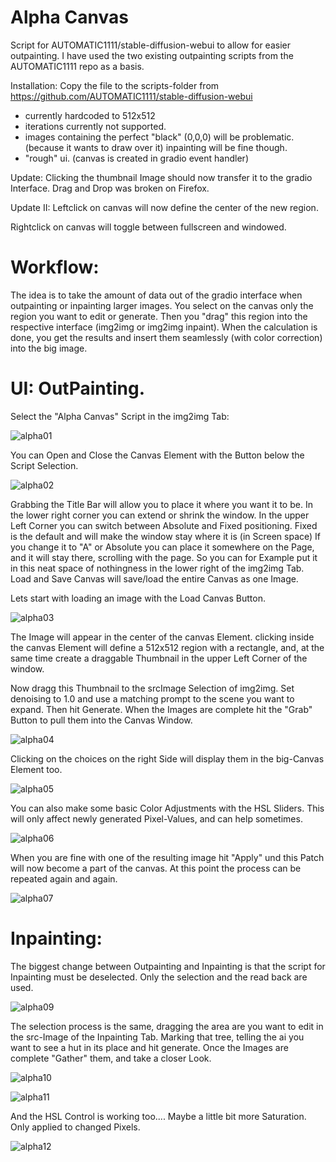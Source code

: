 Alpha Canvas
===============================
Script for AUTOMATIC1111/stable-diffusion-webui to allow for easier outpainting.
I have used the two existing outpainting scripts from the AUTOMATIC1111 repo as a basis.

Installation:
Copy the file to the scripts-folder from https://github.com/AUTOMATIC1111/stable-diffusion-webui

- currently hardcoded to 512x512
- iterations currently not supported.
- images containing the perfect "black" (0,0,0) will be problematic. (because it wants to draw over it) inpainting will be fine though.
- "rough" ui. (canvas is created in gradio event handler)


Update: 
Clicking the thumbnail Image should now transfer it to the gradio Interface. Drag and Drop was broken on Firefox.

Update II:
Leftclick on canvas will now define the center of the new region.

Rightclick on canvas will toggle between fullscreen and windowed.

Workflow:  
=========
The idea is to take the amount of data out of the gradio interface when outpainting or inpainting larger images. You select on the canvas only the region you want to edit or generate. Then you "drag" this region into the respective interface (img2img or img2img inpaint). When the calculation is done, you get the results and insert them seamlessly (with color correction) into the big image.

UI:  OutPainting.
======
Select the "Alpha Canvas" Script in the img2img Tab:

![alpha01](https://user-images.githubusercontent.com/86352149/198781565-d30e8b66-9b6f-49bc-b354-d33a4bf4f5e7.jpg)

You can Open and Close the Canvas Element with the Button below the Script Selection.

![alpha02](https://user-images.githubusercontent.com/86352149/198782179-33008d47-c38d-4fc5-9005-f621d4c88051.jpg)

Grabbing the Title Bar will allow you to place it where you want it to be.
In the lower right corner you can extend or shrink the window.
In the upper Left Corner you can switch between Absolute and Fixed positioning. Fixed is the default and will make the window stay where it is (in Screen space)
If you change it to "A" or Absolute you can place it somewhere on the Page, and it will stay there, scrolling with the page. So you can for Example put it in this neat space of nothingness in the lower right of the img2img Tab.
Load and Save Canvas will save/load the entire Canvas as one Image.

Lets start with loading an image with the Load Canvas Button.

![alpha03](https://user-images.githubusercontent.com/86352149/198783348-65915d71-1ca7-41d7-8263-12dd0571192a.jpg)

The Image will appear in the center of the canvas Element. clicking inside the canvas Element will define a 512x512 region with a rectangle, and, at the same time create a draggable Thumbnail in the upper Left Corner of the window.

Now dragg this Thumbnail to the srcImage Selection of img2img. Set denoising to 1.0 and use a matching prompt to the scene you want to expand. Then hit Generate. When the Images are complete hit the "Grab" Button to pull them into the Canvas Window.

![alpha04](https://user-images.githubusercontent.com/86352149/198785744-9136571c-88fd-4c8c-8abd-b471b4e90244.jpg)

Clicking on the choices on the right Side will display them in the big-Canvas Element too.

![alpha05](https://user-images.githubusercontent.com/86352149/198786131-24602cef-5e49-4912-a6e5-346cf5e412b1.jpg)

You can also make some basic Color Adjustments with the HSL Sliders. This will only affect newly generated Pixel-Values, and can help sometimes.

![alpha06](https://user-images.githubusercontent.com/86352149/198787115-65f5dc6d-1082-4f57-955e-f758def862d6.jpg)

When you are fine with one of the resulting image hit "Apply" und this Patch will now become a part of the canvas. 
At this point the process can be repeated again and again.

![alpha07](https://user-images.githubusercontent.com/86352149/198788069-692a1722-8389-4bf8-867b-9df73fceabe9.jpg)

Inpainting:
======
The biggest change between Outpainting and Inpainting is that the script for Inpainting must be deselected. Only the selection and the read back are used.

![alpha09](https://user-images.githubusercontent.com/86352149/198789363-049795a8-629a-4fdc-b750-6ffd23a1d030.jpg)

The selection process is the same, dragging the area are you want to edit in the src-Image of the Inpainting Tab.
Marking that tree, telling the ai you want to see a hut in its place and hit generate. Once the Images are complete "Gather" them, and take a closer Look.


![alpha10](https://user-images.githubusercontent.com/86352149/198790658-d931ed94-3f85-48b3-9884-49f9bc0e174f.jpg)

![alpha11](https://user-images.githubusercontent.com/86352149/198790729-f57efe5f-c429-4cc1-acb5-18ea3f6fd8cf.jpg)

And the HSL Control is working too.... Maybe a little bit more Saturation. Only applied to changed Pixels.

![alpha12](https://user-images.githubusercontent.com/86352149/198791127-847f7e7a-536a-4f62-b193-64413fce9439.jpg)

